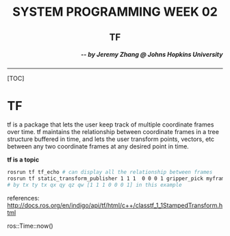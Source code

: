 <h1 align="center"> SYSTEM PROGRAMMING WEEK 02 </h1>
<h2 align = "center"> TF </h2>
<h5 align="right"> -- by Jeremy Zhang @ Johns Hopkins University</h5>

---

[TOC]



# TF

tf is a package that lets the user keep track of multiple coordinate frames over time. tf maintains the relationship between coordinate frames in a tree structure buffered in time, and lets the user transform points, vectors, etc between any two coordinate frames at any desired point in time. 

**tf is a topic**

```bash
rosrun tf tf_echo # can display all the relationship between frames
rosrun tf static_transform_publisher 1 1 1  0 0 0 1 gripper_pick myframe 10 # can publish a frame defined
# by tx ty tx qx qy qz qw [1 1 1 0 0 0 1] in this example
```



references: http://docs.ros.org/en/indigo/api/tf/html/c++/classtf_1_1StampedTransform.html

ros::Time::now()

